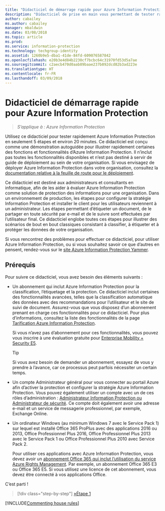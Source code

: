 ```yaml
---
title: "Didacticiel de démarrage rapide pour Azure Information Protection"
description: "Didacticiel de prise en main vous permettant de tester rapidement Microsoft Azure Information Protection dans votre organisation en environ 20 minutes."
author: cabailey
ms.author: cabailey
manager: mbaldwin
ms.date: 03/08/2018
ms.topic: article
ms.prod: 
ms.service: information-protection
ms.technology: techgroup-identity
ms.assetid: 1260b9e5-dba1-41de-84fd-609076587842
ms.openlocfilehash: e20b3e4d84b2230cf7bcbc64c31970fd53d5a7ae
ms.sourcegitcommit: c2aecb470d0aab89baae237b892dcd82b3ad223e
ms.translationtype: HT
ms.contentlocale: fr-FR
ms.lasthandoff: 03/09/2018
---
```

# <a name="quick-start-tutorial-for-azure-information-protection"></a>Didacticiel de démarrage rapide pour Azure Information Protection 

>*S’applique à : Azure Information Protection*

Utilisez ce didacticiel pour tester rapidement Azure Information Protection en seulement 5 étapes et environ 20 minutes. Ce didacticiel est conçu comme une démonstration autoguidée pour illustrer rapidement certaines des fonctions et fonctionnalités d’Azure Information Protection. Il n’inclut pas toutes les fonctionnalités disponibles et n’est pas destiné à servir de guide de déploiement au sein de votre organisation. Si vous envisagez de déployer Azure Information Protection dans votre organisation, consultez la [documentation relative à la feuille de route pour le déploiement](../plan-design/deployment-roadmap.md). 

Ce didacticiel est destiné aux administrateurs et consultants en informatique, afin de les aider à évaluer Azure Information Protection comme solution de protection des informations pour une organisation. Dans un environnement de production, les étapes pour configurer la stratégie Information Protection et installer le client pour les utilisateurs reviennent à un administrateur. Les étapes permettant d’étiqueter un document, de le partager en toute sécurité par e-mail et de le suivre sont effectuées par l’utilisateur final. Ce didacticiel englobe toutes ces étapes pour illustrer des scénarios de bout en bout classiques consistant à classifier, à étiqueter et à protéger les données de votre organisation. 

Si vous rencontrez des problèmes pour effectuer ce didacticiel, pour utiliser Azure Information Protection, ou si vous souhaitez savoir ce que d’autres en pensent, rendez-vous sur le [site Azure Information Protection Yammer](https://www.yammer.com/askipteam/#/threads/inGroup?type=in_group&feedId=8652489&view=all).

## <a name="prerequisites"></a>Prérequis 
Pour suivre ce didacticiel, vous avez besoin des éléments suivants :

- Un abonnement qui inclut Azure Information Protection pour la classification, l’étiquetage et la protection. Ce didacticiel inclut certaines des fonctionnalités avancées, telles que la classification automatique des données avec des recommandations pour l’utilisateur et le site de suivi de document. Assurez-vous que vous disposez d’un abonnement prenant en charge ces fonctionnalités pour ce didacticiel. Pour plus d’informations, consultez la liste des fonctionnalités de la page [Tarification Azure Information Protection](https://azure.microsoft.com/pricing/details/information-protection).
    
    Si vous n’avez pas d’abonnement pour ces fonctionnalités, vous pouvez vous inscrire à une évaluation gratuite pour [Enterprise Mobility + Security E5](https://portal.office.com/Signup/Signup.aspx?OfferId=87dd2714-d452-48a0-a809-d2f58c4f68b7).
    
  > [!TIP] 
  > Si vous avez besoin de demander un abonnement, essayez de vous y prendre à l’avance, car ce processus peut parfois nécessiter un certain temps.

- Un compte Administrateur général pour vous connecter au portail Azure afin d’activer la protection et configurer la stratégie Azure Information Protection. Vous pouvez également utiliser un compte avec un de ces rôles d’administration : [Administrateur Information Protection ou Administrateur de sécurité](/azure/active-directory/active-directory-assign-admin-roles-azure-portal). Ce compte doit également avoir une adresse e-mail et un service de messagerie professionnel, par exemple, Exchange Online.

- Un ordinateur Windows (au minimum Windows 7 avec le Service Pack 1) sur lequel est installé Office 365 ProPlus avec des applications 2016 ou 2013, Office Professionnel Plus 2016, Office Professionnel Plus 2013 avec le Service Pack 1 ou Office Professionnel Plus 2010 avec Service Pack 2. 
    
    Pour utiliser ces applications avec Azure Information Protection, vous devez avoir un [abonnement Office 365 qui inclut l’utilisation du service Azure Rights Management](http://download.microsoft.com/download/E/C/F/ECF42E71-4EC0-48FF-AA00-577AC14D5B5C/Azure_Information_Protection_licensing_datasheet_EN-US.pdf). Par exemple, un abonnement Office 365 E3 ou Office 365 E5. Si vous utilisez une licence de cet abonnement, vous devez être connecté à vos applications Office.

C’est parti !

>[!div class="step-by-step"]
[&#187;Étape 1](infoprotect-tutorial-step1.md)

[!INCLUDE[Commenting house rules](../includes/houserules.md)]

